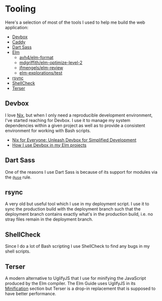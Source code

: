 # Tooling

Here's a selection of most of the tools I used to help me build the web application:

- [Devbox](https://www.jetify.com/devbox)
- [Caddy](https://caddyserver.com/)
- [Dart Sass](https://sass-lang.com/dart-sass/)
- [Elm](https://elm-lang.org/)
  - [avh4/elm-format](https://github.com/avh4/elm-format)
  - [mdgriffith/elm-optimize-level-2](https://github.com/mdgriffith/elm-optimize-level-2)
  - [jfmengels/elm-review](https://github.com/jfmengels/elm-review)
  - [elm-explorations/test](https://github.com/elm-explorations/test)
- [rsync](https://rsync.samba.org/)
- [ShellCheck](https://www.shellcheck.net/)
- [Terser](https://terser.org/)

## Devbox

I love [Nix](https://nixos.org/), but when I only need a reproducible development environment, I've started reaching for Devbox. I use it to manage my system dependencies within a given project as well as to provide a consistent environment for working with Bash scripts.

- [Nix for Everyone: Unleash Devbox for Simplified Development](https://www.youtube.com/watch?v=WiFLtcBvGMU)
- [How I use Devbox in my Elm projects](https://dev.to/dwayne/how-i-use-devbox-in-my-elm-projects-2hbg)

## Dart Sass

One of the reasons I use Dart Sass is because of its support for modules via the [`@use`](https://sass-lang.com/documentation/at-rules/use/) rule.

## rsync

A very old but useful tool which I use in my deployment script. I use it to sync the production build with the deployment branch such that the deployment branch contains exactly what's in the production build, i.e. no stray files remain in the deployment branch.

## ShellCheck

Since I do a lot of Bash scripting I use ShellCheck to find any bugs in my shell scripts.

## Terser

A modern alternative to UglifyJS that I use for minifying the JavaScript produced by the Elm compiler. The Elm Guide uses UglifyJS in its [Minification](https://guide.elm-lang.org/optimization/asset_size) section but Terser is a drop-in replacement that is supposed to have better performance.
